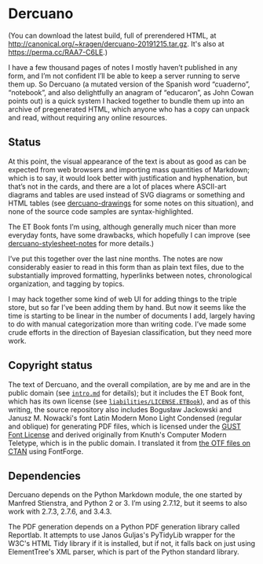 Dercuano
========

(You can download the latest build, full of prerendered HTML, at
<http://canonical.org/~kragen/dercuano-20191215.tar.gz>.  It's also at
<https://perma.cc/RAA7-C6LE>.)

I have a few thousand pages of notes I mostly haven’t published in any
form, and I’m not confident I’ll be able to keep a server running to
serve them up.  So Dercuano (a mutated version of the Spanish word
“cuaderno”, “notebook”, and also delightfully an anagram of “educaron”,
as John Cowan points out) is a quick system I hacked together to bundle
them up into an archive of pregenerated HTML, which anyone who has a
copy can unpack and read, without requiring any online resources.

Status
------

At this point, the visual appearance of the text is about as good as
can be expected from web browsers and importing mass quantities of
Markdown; which is to say, it would look better with justification and
hyphenation, but that’s not in the cards, and there are a lot of
places where ASCII-art diagrams and tables are used instead of SVG
diagrams or something and HTML tables (see
[dercuano-drawings](markdown/dercuano-drawings) for some notes on this
situation), and none of the source code samples are
syntax-highlighted.

The ET Book fonts I’m using, although generally much nicer than more
everyday fonts, have some drawbacks, which hopefully I can improve
(see [dercuano-stylesheet-notes](markdown/dercuano-stylesheet-notes)
for more details.)

I’ve put this together over the last nine months. The
notes are now considerably easier to read in this form than as plain
text files, due to the substantially improved formatting, hyperlinks
between notes, chronological organization, and tagging by topics.

I may hack together some kind of web UI for adding things to the
triple store, but so far I’ve been adding them by hand.  But now it
seems like the time is starting to be linear in the number of
documents I add, largely having to do with manual categorization more
than writing code.  I’ve made some crude efforts in the direction of
Bayesian classification, but they need more work.

Copyright status
----------------

The text of Dercuano, and the overall compilation, are by me and are
in the public domain (see [`intro.md`](intro.md) for details); but it
includes the ET Book font, which has its own license (see
[`liabilities/LICENSE.ETBook`](liabilities/LICENSE.ETBook)), and as of
this writing, the source repository also includes Bogusław Jackowski
and Janusz M. Nowacki's font Latin Modern Mono Light Condensed
(regular and oblique) for generating PDF files, which is licensed
under the [GUST Font License](GUST-FONT-LICENSE.txt) and derived
originally from Knuth's Computer Modern Teletype, which is in the
public domain.  I translated it from [the OTF files on
CTAN](https://www.ctan.org/tex-archive/fonts/lm/fonts/opentype/public/lm)
using FontForge.

Dependencies
------------

Dercuano depends on the Python Markdown module, the one started by
Manfred Stienstra, and Python 2 or 3.  I’m using 2.7.12, but it seems to
also work with 2.7.3, 2.7.6, and 3.4.3.

The PDF generation depends on a Python PDF generation library called
Reportlab.  It attempts to use Janos Guljas's
PyTidyLib wrapper for the W3C's HTML Tidy library if it is
installed, but if not, it falls back on just using ElementTree's XML
parser, which is part of the Python standard library.